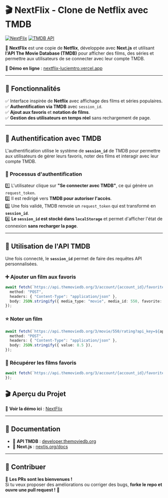 # 🎬 NextFlix - Clone de Netflix avec TMDB

[![NextFlix](https://img.shields.io/badge/Next.js-Framework-blue)](https://nextjs.org/)
[![TMDB API](https://img.shields.io/badge/TMDB-API-green)](https://developer.themoviedb.org/docs)

🚀 **NextFlix** est une copie de **Netflix**, développée avec **Next.js** et utilisant **l'API The Movie Database (TMDB)** pour afficher des films, des séries et permettre aux utilisateurs de se connecter avec leur compte TMDB.

🔗 **Démo en ligne** : [nextflix-luciemtro.vercel.app](https://nextflix-luciemtro.vercel.app)

---

## 🎯 **Fonctionnalités**
✅ Interface inspirée de **Netflix** avec affichage des films et séries populaires.  
✅ **Authentification via TMDB** avec `session_id`.  
✅ **Ajout aux favoris** et **notation de films**.  
✅ **Gestion des utilisateurs en temps réel** sans rechargement de page.  

---

## 📌 **Authentification avec TMDB**
L'authentification utilise le système de **`session_id`** de TMDB pour permettre aux utilisateurs de gérer leurs favoris, noter des films et interagir avec leur compte TMDB.

### 🔄 **Processus d'authentification**
1️⃣ L'utilisateur clique sur **"Se connecter avec TMDB"**, ce qui génère un `request_token`.  
2️⃣ Il est redirigé vers **TMDB pour autoriser l'accès**.  
3️⃣ Une fois validé, TMDB renvoie un `request_token` qui est transformé en **`session_id`**.  
4️⃣ **Le `session_id` est stocké dans `localStorage`** et permet d'afficher l'état de connexion **sans recharger la page**.  

---

## 🔑 **Utilisation de l'API TMDB**
Une fois connecté, le **`session_id`** permet de faire des requêtes API personnalisées.

### ➕ **Ajouter un film aux favoris**
```ts
await fetch(`https://api.themoviedb.org/3/account/{account_id}/favorite?api_key=${apiKey}&session_id=${sessionId}`, {
  method: "POST",
  headers: { "Content-Type": "application/json" },
  body: JSON.stringify({ media_type: "movie", media_id: 550, favorite: true }),
});
```

### ⭐ **Noter un film**
```ts
await fetch(`https://api.themoviedb.org/3/movie/550/rating?api_key=${apiKey}&session_id=${sessionId}`, {
  method: "POST",
  headers: { "Content-Type": "application/json" },
  body: JSON.stringify({ value: 8.5 }),
});

```

### 📌 **Récupérer les films favoris**
```ts
await fetch(`https://api.themoviedb.org/3/account/{account_id}/favorite/movies?api_key=${apiKey}&session_id=${sessionId}`)
});
```

## 🎬 **Aperçu du Projet**
🔗 **Voir la démo ici** : [NextFlix](https://nextflix-luciemtro.vercel.app)

---

## 📜 **Documentation**
- 📘 **API TMDB** : [developer.themoviedb.org](https://developer.themoviedb.org/docs)  
- 📘 **Next.js** : [nextjs.org/docs](https://nextjs.org/docs)  

---

## 🤝 **Contribuer**
🎉 **Les PRs sont les bienvenues !**  
Si tu veux proposer des améliorations ou corriger des bugs, **forke le repo et ouvre une pull request !** 🚀  

